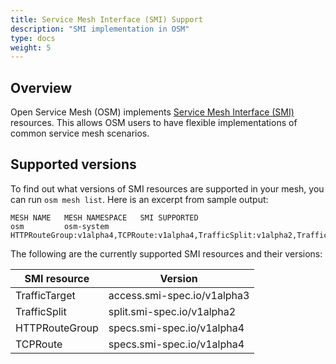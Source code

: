 ```yaml
---
title: Service Mesh Interface (SMI) Support
description: "SMI implementation in OSM"
type: docs
weight: 5
---
```


## Overview

Open Service Mesh (OSM) implements [Service Mesh Interface (SMI)](https://smi-spec.io/) resources. This allows OSM users to have flexible implementations of common service mesh scenarios.

## Supported versions

To find out what versions of SMI resources are supported in your mesh, you can run `osm mesh list`. Here is an excerpt from sample output:

```
MESH NAME   MESH NAMESPACE   SMI SUPPORTED
osm         osm-system       HTTPRouteGroup:v1alpha4,TCPRoute:v1alpha4,TrafficSplit:v1alpha2,TrafficTarget:v1alpha3
```

The following are the currently supported SMI resources and their versions:

| SMI resource | Version |
|--------------|---------|
| TrafficTarget | access.smi-spec.io/v1alpha3 |
| TrafficSplit | split.smi-spec.io/v1alpha2 |
| HTTPRouteGroup | specs.smi-spec.io/v1alpha4 |
| TCPRoute | specs.smi-spec.io/v1alpha4 |
